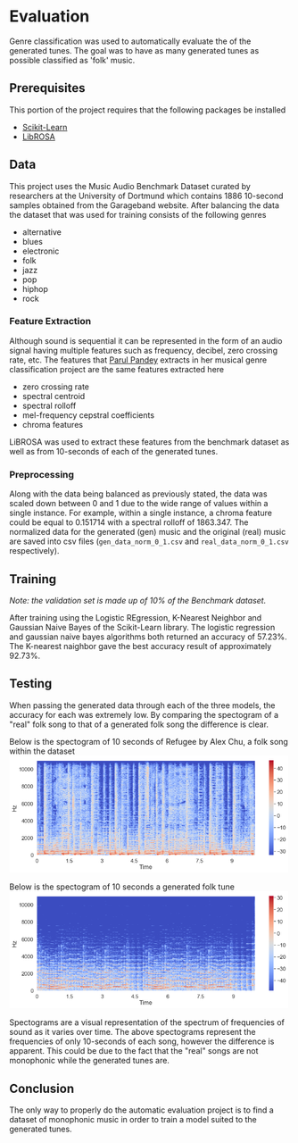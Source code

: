 # Evaluation
Genre classification was used to automatically evaluate the  of the generated tunes. The goal was to have as many generated tunes as possible classified as 'folk' music.

## Prerequisites
This portion of the project requires that the following packages be installed
* [Scikit-Learn](https://scikit-learn.org/stable/install.html)
* [LibROSA](https://librosa.github.io/librosa/install.html)

## Data
This project uses the Music Audio Benchmark Dataset curated by researchers at the University of Dortmund which contains 1886 10-second samples obtained from the Garageband website. After balancing the data the dataset that was used for training consists of the following genres
* alternative
* blues
* electronic
* folk
* jazz
* pop
* hiphop
* rock

### Feature Extraction
Although sound is sequential it can be represented in the form of an audio signal having multiple features such as frequency, decibel, zero crossing rate, etc. The features that [Parul Pandey](https://towardsdatascience.com/music-genre-classification-with-python-c714d032f0d8) extracts in her musical genre classification project are the same features extracted here
* zero crossing rate
* spectral centroid
* spectral rolloff
* mel-frequency cepstral coefficients
* chroma features

LiBROSA was used to extract these features from the benchmark dataset as well as from 10-seconds of each of the generated tunes.

### Preprocessing
Along with the data being balanced as previously stated, the data was scaled down between 0 and 1 due to the wide range of values within a single instance. For example, within a single instance, a chroma feature could be equal to 0.151714 with a spectral rolloff of 1863.347.
The normalized data for the generated (gen) music and the original (real) music are saved into csv files (`gen_data_norm_0_1.csv`  and `real_data_norm_0_1.csv` respectively).

## Training
*Note: the validation set is made up of 10% of the Benchmark dataset.*

After training using the Logistic REgression, K-Nearest Neighbor and Gaussian Naive Bayes of the Scikit-Learn library. The logistic regression and gaussian naive bayes algorithms both returned an accuracy of 57.23%. The K-nearest naighbor gave the best accuracy result of approximately 92.73%.

## Testing
When passing the generated data through each of the three models, the accuracy for each was extremely low. By comparing the spectogram of a "real" folk song to that of a generated folk song the difference is clear.

Below is the spectogram of 10 seconds of Refugee by Alex Chu, a folk song within the dataset
<img src="../tune_imgs/alex_chu_spect.png" width=500>

Below is the spectogram of 10 seconds a generated folk tune
<img src="../tune_imgs/eos5_spect.png" width=500>

Spectograms are a visual representation of the spectrum of frequencies of sound as it varies over time. The above spectograms represent the frequencies of only 10-seconds of each song, however the difference is apparent. This could be due to the fact that the "real" songs are not monophonic while the generated tunes are.

## Conclusion
The only way to properly do the automatic evaluation project is to find a dataset of monophonic music in order to train a model suited to the generated tunes.
